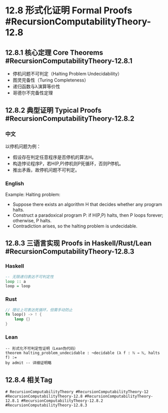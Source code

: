 # 12.8 形式化证明 Formal Proofs #RecursionComputabilityTheory-12.8

## 12.8.1 核心定理 Core Theorems #RecursionComputabilityTheory-12.8.1

- 停机问题不可判定（Halting Problem Undecidability）
- 图灵完备性（Turing Completeness）
- 递归函数与λ演算等价性
- 哥德尔不完备性定理

## 12.8.2 典型证明 Typical Proofs #RecursionComputabilityTheory-12.8.2

### 中文

以停机问题为例：

- 假设存在判定任意程序是否停机的算法H。
- 构造悖论程序P，若H(P,P)停机则P死循环，否则P停机。
- 推出矛盾，故停机问题不可判定。

### English

Example: Halting problem:

- Suppose there exists an algorithm H that decides whether any program halts.
- Construct a paradoxical program P: if H(P,P) halts, then P loops forever; otherwise, P halts.
- Contradiction arises, so the halting problem is undecidable.

## 12.8.3 三语言实现 Proofs in Haskell/Rust/Lean #RecursionComputabilityTheory-12.8.3

### Haskell

```haskell
-- 无限递归表达不可判定性
loop :: a
loop = loop
```

### Rust

```rust
// 理论上可表达死循环，但需手动防止
fn loop() -> ! {
    loop {}
}
```

### Lean

```lean
-- 形式化不可判定性证明（Lean伪代码）
theorem halting_problem_undecidable : ¬decidable (λ f : ℕ → ℕ, halts f) :=
by admit -- 详细证明略
```

## 12.8.4 相关Tag

`# RecursionComputabilityTheory #RecursionComputabilityTheory-12 #RecursionComputabilityTheory-12.8 #RecursionComputabilityTheory-12.8.1 #RecursionComputabilityTheory-12.8.2 #RecursionComputabilityTheory-12.8.3`
